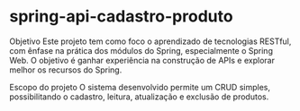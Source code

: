 # spring-api-cadastro-produto

Objetivo
Este projeto tem como foco o aprendizado de tecnologias RESTful, com ênfase na prática dos módulos do Spring, especialmente o Spring Web. O objetivo é ganhar experiência na construção de APIs e explorar melhor os recursos do Spring.

Escopo do projeto
O sistema desenvolvido permite um CRUD simples, possibilitando o cadastro, leitura, atualização e exclusão de produtos.

